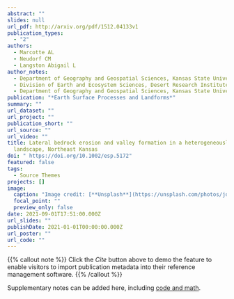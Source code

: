 ```yaml
---
abstract: ""
slides: null
url_pdf: http://arxiv.org/pdf/1512.04133v1
publication_types:
  - "2"
authors:
  - Marcotte AL
  - Neudorf CM
  - Langston Abigail L
author_notes:
  - Department of Geography and Geospatial Sciences, Kansas State University
  - Division of Earth and Ecosystem Sciences, Desert Research Institute
  - Department of Geography and Geospatial Sciences, Kansas State University
publication: "*Earth Surface Processes and Landforms*"
summary: ""
url_dataset: ""
url_project: ""
publication_short: ""
url_source: ""
url_video: ""
title: Lateral bedrock erosion and valley formation in a heterogeneously layered
  landscape, Northeast Kansas
doi: " https://doi.org/10.1002/esp.5172"
featured: false
tags:
  - Source Themes
projects: []
image:
  caption: "Image credit: [**Unsplash**](https://unsplash.com/photos/jdD8gXaTZsc)"
  focal_point: ""
  preview_only: false
date: 2021-09-01T17:51:00.000Z
url_slides: ""
publishDate: 2021-01-01T00:00:00.000Z
url_poster: ""
url_code: ""
---
```


{{% callout note %}}
Click the _Cite_ button above to demo the feature to enable visitors to import publication metadata into their reference management software.
{{% /callout %}}

Supplementary notes can be added here, including [code and math](https://wowchemy.com/docs/content/writing-markdown-latex/).
